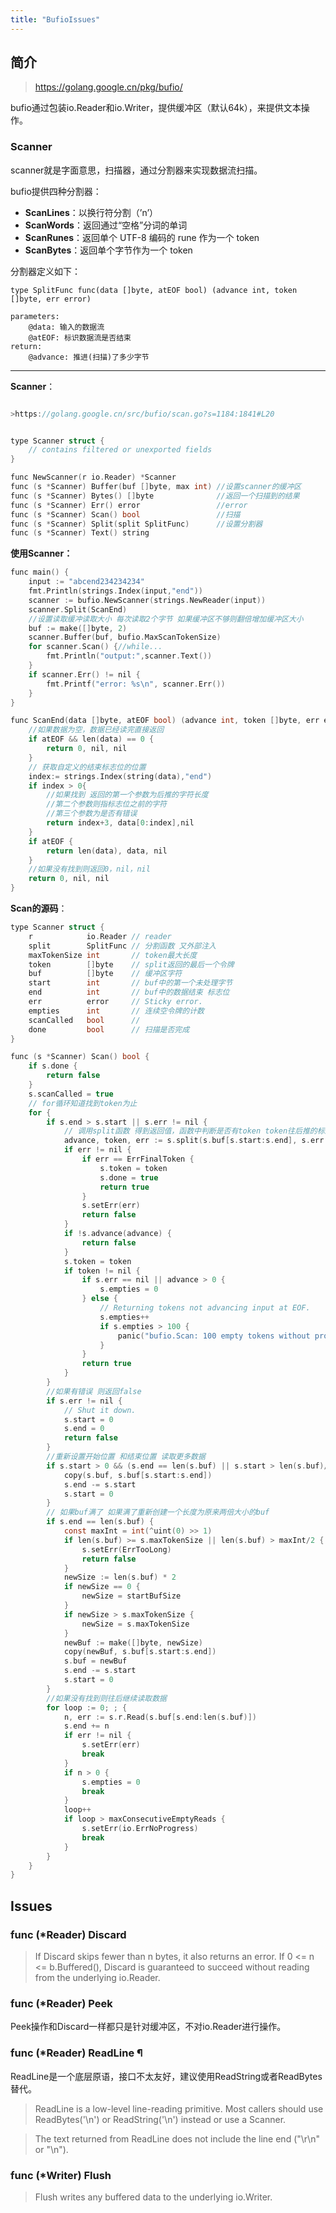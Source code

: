 ```yaml
---
title: "BufioIssues"
---
```





## 简介


>https://golang.google.cn/pkg/bufio/




bufio通过包装io.Reader和io.Writer，提供缓冲区（默认64k），来提供文本操作。


### Scanner


scanner就是字面意思，扫描器，通过分割器来实现数据流扫描。


bufio提供四种分割器：

- **ScanLines**：以换行符分割（’n’）
- **ScanWords**：返回通过“空格”分词的单词
- **ScanRunes**：返回单个 UTF-8 编码的 rune 作为一个 token
- **ScanBytes**：返回单个字节作为一个 token


分割器定义如下：

	type SplitFunc func(data []byte, atEOF bool) (advance int, token []byte, err error)

	parameters:
		@data: 输入的数据流
		@atEOF: 标识数据流是否结束
	return:
		@advance: 推进(扫描)了多少字节


----

**Scanner**：

```c

>https://golang.google.cn/src/bufio/scan.go?s=1184:1841#L20


type Scanner struct {
    // contains filtered or unexported fields
}

func NewScanner(r io.Reader) *Scanner    
func (s *Scanner) Buffer(buf []byte, max int) //设置scanner的缓冲区
func (s *Scanner) Bytes() []byte    		  //返回一个扫描到的结果
func (s *Scanner) Err() error    			  //error
func (s *Scanner) Scan() bool    			  //扫描
func (s *Scanner) Split(split SplitFunc)	  //设置分割器
func (s *Scanner) Text() string					
```


**使用Scanner：**

```c
func main() {
    input := "abcend234234234"
    fmt.Println(strings.Index(input,"end"))
    scanner := bufio.NewScanner(strings.NewReader(input))
    scanner.Split(ScanEnd)
    //设置读取缓冲读取大小 每次读取2个字节 如果缓冲区不够则翻倍增加缓冲区大小
    buf := make([]byte, 2)
    scanner.Buffer(buf, bufio.MaxScanTokenSize)
    for scanner.Scan() {//while...
        fmt.Println("output:",scanner.Text())
    }
    if scanner.Err() != nil {
        fmt.Printf("error: %s\n", scanner.Err())
    }
}

func ScanEnd(data []byte, atEOF bool) (advance int, token []byte, err error) {
    //如果数据为空，数据已经读完直接返回
    if atEOF && len(data) == 0 {
        return 0, nil, nil
    }
    // 获取自定义的结束标志位的位置
    index:= strings.Index(string(data),"end")
    if index > 0{
        //如果找到 返回的第一个参数为后推的字符长度  
        //第二个参数则指标志位之前的字符 
        //第三个参数为是否有错误
        return index+3, data[0:index],nil
    }
    if atEOF {
        return len(data), data, nil
    }
    //如果没有找到则返回0，nil，nil
    return 0, nil, nil
}
```


**Scan的源码**：

```c
type Scanner struct {
    r            io.Reader // reader
    split        SplitFunc // 分割函数 又外部注入
    maxTokenSize int       // token最大长度
    token        []byte    // split返回的最后一个令牌
    buf          []byte    // 缓冲区字符
    start        int       // buf中的第一个未处理字节
    end          int       // buf中的数据结束 标志位
    err          error     // Sticky error.
    empties      int       // 连续空令牌的计数
    scanCalled   bool      //
    done         bool      // 扫描是否完成
}

func (s *Scanner) Scan() bool {
    if s.done {
        return false
    }
    s.scanCalled = true
    // for循环知道找到token为止
    for {
        if s.end > s.start || s.err != nil {
            // 调用split函数 得到返回值，函数中判断是否有token token往后推的标志位数 是否有错误
            advance, token, err := s.split(s.buf[s.start:s.end], s.err != nil)
            if err != nil {
                if err == ErrFinalToken {
                    s.token = token
                    s.done = true
                    return true
                }
                s.setErr(err)
                return false
            }
            if !s.advance(advance) {
                return false
            }
            s.token = token
            if token != nil {
                if s.err == nil || advance > 0 {
                    s.empties = 0
                } else {
                    // Returning tokens not advancing input at EOF.
                    s.empties++
                    if s.empties > 100 {
                        panic("bufio.Scan: 100 empty tokens without progressing")
                    }
                }
                return true
            }
        }
        //如果有错误 则返回false
        if s.err != nil {
            // Shut it down.
            s.start = 0
            s.end = 0
            return false
        }
        //重新设置开始位置 和结束位置 读取更多数据
        if s.start > 0 && (s.end == len(s.buf) || s.start > len(s.buf)/2) {
            copy(s.buf, s.buf[s.start:s.end])
            s.end -= s.start
            s.start = 0
        }
        // 如果buf满了 如果满了重新创建一个长度为原来两倍大小的buf
        if s.end == len(s.buf) {
            const maxInt = int(^uint(0) >> 1)
            if len(s.buf) >= s.maxTokenSize || len(s.buf) > maxInt/2 {
                s.setErr(ErrTooLong)
                return false
            }
            newSize := len(s.buf) * 2
            if newSize == 0 {
                newSize = startBufSize
            }
            if newSize > s.maxTokenSize {
                newSize = s.maxTokenSize
            }
            newBuf := make([]byte, newSize)
            copy(newBuf, s.buf[s.start:s.end])
            s.buf = newBuf
            s.end -= s.start
            s.start = 0
        }
        //如果没有找到则往后继续读取数据
        for loop := 0; ; {
            n, err := s.r.Read(s.buf[s.end:len(s.buf)])
            s.end += n
            if err != nil {
                s.setErr(err)
                break
            }
            if n > 0 {
                s.empties = 0
                break
            }
            loop++
            if loop > maxConsecutiveEmptyReads {
                s.setErr(io.ErrNoProgress)
                break
            }
        }
    }
}
```






## Issues

### func (\*Reader) Discard  

>If Discard skips fewer than n bytes, it also returns an error. If 0 <= n <= b.Buffered(), Discard is guaranteed to succeed without reading from the underlying io.Reader. 

### func (\*Reader) Peek  

Peek操作和Discard一样都只是针对缓冲区，不对io.Reader进行操作。


### func (\*Reader) ReadLine ¶ 



ReadLine是一个底层原语，接口不太友好，建议使用ReadString或者ReadBytes替代。

>ReadLine is a low-level line-reading primitive. Most callers should use ReadBytes('\n') or ReadString('\n') instead or use a Scanner. 

>The text returned from ReadLine does not include the line end ("\r\n" or "\n"). 



### func (\*Writer) Flush 

>Flush writes any buffered data to the underlying io.Writer. 













